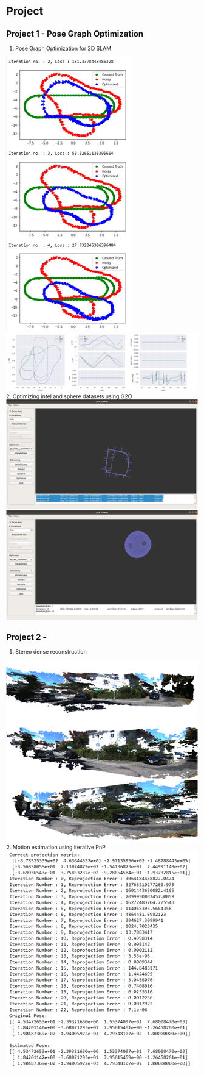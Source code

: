 # Project 
## Project 1 - Pose Graph Optimization 
1. Pose Graph Optimization for 2D SLAM
<img src="Project1/misc/sample.PNG" />
<img src="Project1/misc/traj.png" />
2. Optimizing intel and sphere datasets using G2O
<img src="Project1/misc/Intel_G2O.png" />
<img src="Project1/misc/Sphere2_G2O.png" />


## Project 2 - 
1. Stereo dense reconstruction
<img src="Project2/output1.PNG" />
<img src="Project2/output2.PNG" />
<img src="Project2/output3.PNG" />
2. Motion estimation using iterative PnP
<img src="Project2/sample.PNG" />
